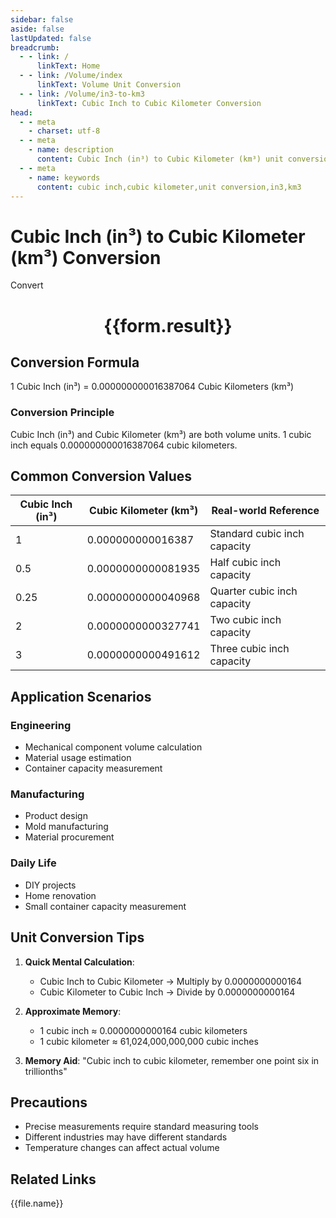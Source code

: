 ```yaml
---
sidebar: false
aside: false
lastUpdated: false
breadcrumb:
  - - link: /
      linkText: Home
  - - link: /Volume/index
      linkText: Volume Unit Conversion
  - - link: /Volume/in3-to-km3
      linkText: Cubic Inch to Cubic Kilometer Conversion
head:
  - - meta
    - charset: utf-8
  - - meta
    - name: description
      content: Cubic Inch (in³) to Cubic Kilometer (km³) unit conversion tool. 1 cubic inch equals 0.000000000016387064 cubic kilometers.
  - - meta
    - name: keywords
      content: cubic inch,cubic kilometer,unit conversion,in3,km3
---
```


# Cubic Inch (in³) to Cubic Kilometer (km³) Conversion

<script setup>
import { onMounted, reactive, inject ,ref  } from 'vue'
import { NButton,NForm ,NFormItem,NInput,NInputNumber,NSelect,NCard,useMessage ,NGrid ,NGi } from 'naive-ui'
import { defineClientComponent } from 'vitepress'
import { Volume } from '../files';

const convert = inject('convert')
const formRef = ref(null);
const rules = {
  number:{
    required: true,
    type: 'number',
    trigger: "blur"
  }
}
const form = reactive({
  number:null,
  result:'',
  title:'Cubic Inch (in³) to Cubic Kilometer (km³) Conversion'
})

const convertHandler = (e) => {
  e.preventDefault();
  formRef.value?.validate((errors)=>{
    if (!errors) {
      form.result = `${form.number} in³ = ${convert(form.number).from('in3').to('km3')} km³`
    }
  })
}
</script>

<n-form size="large" :model="form" ref='formRef' :rules="rules">
  <n-form-item label="Value" path="number">
    <n-input-number size="large" style="width:100%" :min="0" v-model:value="form.number" placeholder="Enter cubic inch value" />
  </n-form-item>
  <n-form-item>
    <n-button type="info" style="width:100%" @click="convertHandler">Convert</n-button>
  </n-form-item>
</n-form>
<n-card embedded :bordered="false" hoverable>
  <div style="text-align:center">
    <h1>{{form.result}}</h1>
  </div>
</n-card>

## Conversion Formula
1 Cubic Inch (in³) = 0.000000000016387064 Cubic Kilometers (km³)

### Conversion Principle
Cubic Inch (in³) and Cubic Kilometer (km³) are both volume units. 1 cubic inch equals 0.000000000016387064 cubic kilometers.

## Common Conversion Values
| Cubic Inch (in³) | Cubic Kilometer (km³)    | Real-world Reference                 |
|-------------------|--------------------------|--------------------------------------|
| 1                 | 0.000000000016387        | Standard cubic inch capacity         |
| 0.5               | 0.0000000000081935       | Half cubic inch capacity             |
| 0.25              | 0.0000000000040968       | Quarter cubic inch capacity          |
| 2                 | 0.0000000000327741       | Two cubic inch capacity              |
| 3                 | 0.0000000000491612       | Three cubic inch capacity            |

## Application Scenarios
### Engineering
- Mechanical component volume calculation
- Material usage estimation
- Container capacity measurement

### Manufacturing
- Product design
- Mold manufacturing
- Material procurement

### Daily Life
- DIY projects
- Home renovation
- Small container capacity measurement

## Unit Conversion Tips
1. **Quick Mental Calculation**:
   - Cubic Inch to Cubic Kilometer → Multiply by 0.0000000000164
   - Cubic Kilometer to Cubic Inch → Divide by 0.0000000000164

2. **Approximate Memory**:
   - 1 cubic inch ≈ 0.0000000000164 cubic kilometers
   - 1 cubic kilometer ≈ 61,024,000,000,000 cubic inches

3. **Memory Aid**:
   "Cubic inch to cubic kilometer, remember one point six in trillionths"

## Precautions
- Precise measurements require standard measuring tools
- Different industries may have different standards
- Temperature changes can affect actual volume

## Related Links
<n-grid x-gap="12" :cols="2">
  <n-gi v-for="(file, index) in Volume" :key="index">
    <n-button
      text
      tag="a"
      :href="file.path"
      type="info"
    >
      {{file.name}}
    </n-button>
  </n-gi>
</n-grid>
